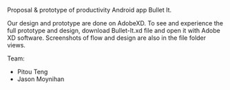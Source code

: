 Proposal & prototype of productivity Android app Bullet It.

Our design and prototype are done on AdobeXD. To see and experience the full prototype and design, download Bullet-It.xd file and open it with Adobe XD software.
Screenshots of flow and design are also in the file folder views.


Team:
- Pitou Teng
- Jason Moynihan
